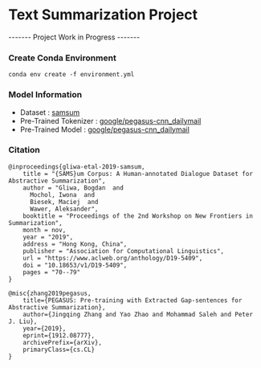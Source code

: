 # Text Summarization Project

------- Project Work in Progress -------

### Create Conda Environment
```
conda env create -f environment.yml
```

### Model Information
- Dataset : [samsum](https://huggingface.co/datasets/samsum)
- Pre-Trained Tokenizer : [google/pegasus-cnn_dailymail](https://huggingface.co/google/pegasus-cnn_dailymail)
- Pre-Trained Model : [google/pegasus-cnn_dailymail](https://huggingface.co/google/pegasus-cnn_dailymail)

### Citation
```
@inproceedings{gliwa-etal-2019-samsum,
    title = "{SAMS}um Corpus: A Human-annotated Dialogue Dataset for Abstractive Summarization",
    author = "Gliwa, Bogdan  and
      Mochol, Iwona  and
      Biesek, Maciej  and
      Wawer, Aleksander",
    booktitle = "Proceedings of the 2nd Workshop on New Frontiers in Summarization",
    month = nov,
    year = "2019",
    address = "Hong Kong, China",
    publisher = "Association for Computational Linguistics",
    url = "https://www.aclweb.org/anthology/D19-5409",
    doi = "10.18653/v1/D19-5409",
    pages = "70--79"
}
```

```
@misc{zhang2019pegasus,
    title={PEGASUS: Pre-training with Extracted Gap-sentences for Abstractive Summarization},
    author={Jingqing Zhang and Yao Zhao and Mohammad Saleh and Peter J. Liu},
    year={2019},
    eprint={1912.08777},
    archivePrefix={arXiv},
    primaryClass={cs.CL}
}
```